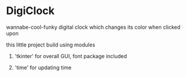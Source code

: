 # DigiClock
wannabe-cool-funky digital clock which changes its color when clicked upon

this little project build using modules 

1. 'tkinter' for overall GUI, font package included 

2. 'time' for updating time

